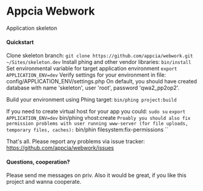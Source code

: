 Appcia Webwork
================
Application skeleton

#### Quickstart

Clone skeleton branch:
``
git clone https://github.com/appcia/webwork.git ~/Sites/skeleton.dev
``
Install phing and other vendor libraries:
``
bin/install
``
Set environmental variable for target application environment
``
export APPLICATION_ENV=dev
``
Verify settings for your environment in file: config/APPLICATION_ENV/settings.php
On default, you should have created database with name 'skeleton', user 'root', password 'qwa2_pp2op2'.

Build your environment using Phing target:
``
bin/phing project:build
``

If you need to create virtual host for your app you could:
``
sudo su
``
``
export APPLICATION_ENV=dev
``
bin/phing vhost:create
``
Proably you should also fix permission problems with user running www-server (for file uploads, temporary files, caches):
``
bin/phin filesystem:fix-permissions
``

That's all. Please report any problems via issue tracker: https://github.com/appcia/webwork/issues

#### Questions, cooperation?

Please send me messages on priv.
Also it would be great, if you like this project and wanna cooperate. 
